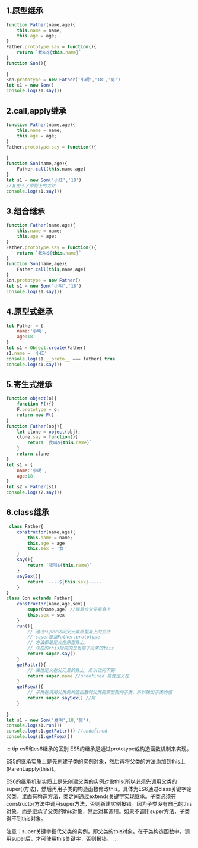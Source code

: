 
## 1.原型继承

```js
function Father(name,age){
    this.name = name;
    this.age = age;
}
Father.prototype.say = function(){
    return `我叫${this.name}`
}
function Son(){

}
Son.prototype = new Father('小明','18','男')
let s1 = new Son()
console.log(s1.say())
```
## 2.call,apply继承

```js
function Father(name,age){
    this.name = name;
    this.age = age;
}
Father.prototype.say = function(){
    
}
function Son(name,age){
    Father.call(this,name,age)
}
let s1 = new Son('小红','18')
//复用不了原型上的方法
console.log(s1.say())
```
## 3.组合继承
```js
function Father(name,age){
    this.name = name;
    this.age = age;
}
Father.prototype.say = function(){
    return `我叫${this.name}`
}
function Son(name,age){
    Father.call(this,name,age)
}
Son.prototype = new Father()
let s1 = new Son('小明','18')
console.log(s1.say())
```
## 4.原型式继承
```js
let Father = {
    name:'小明',
    age:18
}
let s1 = Object.create(Father)
s1.name = '小红'
console.log(s1.__proto__ === father) true
console.log(s1.say())
```
## 5.寄生式继承
```js
function object(o){
    function F(){}
    F.prototype = o;
    return new F()
}
function Father(obj){
    let clone = object(obj);
    clone.say = function(){
        return `我叫${this.name}`
    }
    return clone
}
let s1 = {
    name:'小明',
    age:18,
}
let s2 = Father(s1)
console.log(s2.say())
```
## 6.class继承
```js
 class Father{
    constructor(name,age){
        this.name = name;
        this.age = age
        this.sex = '女'
    }
    say(){
        return `我叫${this.name}`
    }
    saySex(){
        return `----${this.sex}-----`
    }
}
class Son extends Father{
    constructor(name,age,sex){
        super(name,age) //继承自父元素身上
        this.sex = sex
    }
    run(){
        // 通过super访问父元素原型身上的方法
        // super是指Father.prototype
        // 方法都是定义在原型身上，
        // 现在的this指向的是当前子元素的this
        return super.say() 
    }
    getFattr(){
        // 属性定义在父元素的身上，所以访问不到
        return super.name //undefined 属性定义在
    }
    getFsex(){
        // 子类在调用父类的构造函数时父类的原型指向子类，所以输出子类的值
        return super.saySex() //男
    }
    
}
let s1 = new Son('夏明',18,'男');
console.log(s1.run())
console.log(s1.getFattr()) //undefined
console.log(s1.getFsex())
```
::: tip es5和es6继承的区别
ES5的继承是通过prototype或构造函数机制来实现。

ES5的继承实质上是先创建子类的实例对象，然后再将父类的方法添加到this上(Parent.apply(this))。

ES6的继承机制实质上是先创建父类的实例对象this(所以必须先调用父类的super()方法)，然后再用子类的构造函数修改this。具体为ES6通过class关键字定义类，里面有构造方法，类之间通过extends关键字实现继承。子类必须在constructor方法中调用super方法，否则新建实例报错。因为子类没有自己的this对象，而是继承了父类的this对象，然后对其调用。如果不调用super方法，子类得不到this对象。

注意：super关键字指代父类的实例，即父类的this对象。在子类构造函数中，调用super后，才可使用this关键字，否则报错。
:::
